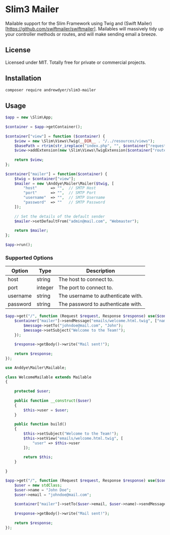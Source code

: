 # Slim3 Mailer

Mailable support for the Slim Framework using Twig and (Swift Mailer)[https://github.com/swiftmailer/swiftmailer]. Mailables will massively tidy up your controller methods or routes, and will make sending email a breeze.

## License

Licensed under MIT. Totally free for private or commercial projects.

## Installation

```bash
composer require andrewdyer/slim3-mailer
```

## Usage

```php
$app = new \Slim\App;
    
$container = $app->getContainer();
    
$container["view"] = function ($container) {
    $view = new \Slim\Views\Twig(__DIR__ . "/../resources/views");
    $basePath = rtrim(str_ireplace("index.php", "", $container["request"]->getUri()->getBasePath()), "/");
    $view->addExtension(new \Slim\Views\TwigExtension($container["router"], $basePath));
    
    return $view;
};
    
$container["mailer"] = function($container) {
    $twig = $container["view"];
    $mailer = new \Anddye\Mailer\Mailer($twig, [
        "host"      => "",  // SMTP Host
        "port"      => "",  // SMTP Port
        "username"  => "",  // SMTP Username
        "password"  => ""   // SMTP Password
    ]);
        
    // Set the details of the default sender
    $mailer->setDefaultFrom("admin@mail.com", "Webmaster");
    
    return $mailer;
};
    
$app->run();
```

### Supported Options

| Option | Type | Description |
| --- | --- | --- |
| host | string | The host to connect to. |
| port | integer | The port to connect to. |
| username | string | The username to authenticate with. |
| password | string | The password to authenticate with. |

```php
$app->get("/", function (Request $request, Response $response) use($container) {
    $container["mailer"]->sendMessage("emails/welcome.html.twig", ["name" => "John Doe"], function($message) {
        $message->setTo("johndoe@mail.com", "John");
        $message->setSubject("Welcome to the Team!");
    });
    
    $response->getBody()->write("Mail sent!");
    
    return $response;
});
```

```php
use Anddye\Mailer\Mailable;
    
class WelcomeMailable extends Mailable
{
    
    protected $user;
    
    public function __construct($user)
    {
        $this->user = $user;
    }
    
    public function build()
    {
        $this->setSubject("Welcome to the Team!");
        $this->setView("emails/welcome.html.twig", [
            "user" => $this->user
        ]);
        
        return $this;
    }
    
}
```

```php
$app->get("/", function (Request $request, Response $response) use($container) {
    $user = new stdClass;
    $user->name = "John Doe";
    $user->email = "johndoe@mail.com";
    
    $container["mailer"]->setTo($user->email, $user->name)->sendMessage(new WelcomeMailable($user));
     
    $response->getBody()->write("Mail sent!");
    
    return $response;
});
```